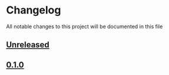 # Changelog
All notable changes to this project will be documented in this file

[unreleased]: https://github.com/eugenesvk/docpos/compare/0.1.0...HEAD
## [Unreleased]
<!-- - ✨ __Added__ -->
  <!-- + new features -->
<!-- - Δ __Changed__ -->
  <!-- + changes in existing functionality -->
<!-- - 🐞 __Fixed__ -->
  <!-- + bug fixes -->
<!-- - 💩 __Deprecated__ -->
  <!-- + soon-to-be removed features -->
<!-- - 🗑️ __Removed__ -->
  <!-- + now removed features -->
<!-- - 🔒 __Security__ -->
  <!-- + vulnerabilities -->

[0.1.0]: https://github.com/eugenesvk/docpos/releases/tag/0.1.0
## [0.1.0]
